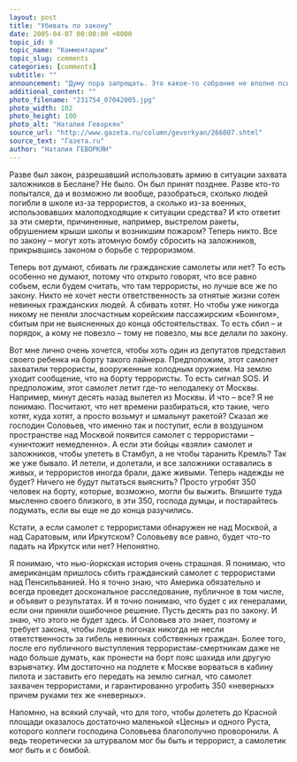 ```yaml
---
layout: post
title: "Убивать по закону"
date: 2005-04-07 00:00:00 +0000
topic_id: 9
topic_name: "Комментарии"
topic_slug: comments
categories: [comments]
subtitle: ""
announcement: "Думу пора запрещать. Это какое-то собрание не вполне психически нормальных людей. Такое чувство, что вместо того, чтобы лечить свои болезненные фантазии, законодатели пытаются осенить их законом. А поскольку влияние силовых структур в нашей сегодняшней жизни весьма возросло, то многие из этих фантазий связаны с правом стрелять, сбивать – убивать по закону. То есть мы все равно убиваем и будем убивать, говорят силовики, но все же лучше бы по закону."
additional_content: ""
photo_filename: "231754_07042005.jpg"
photo_width: 102
photo_height: 100
photo_alt: "Наталия Геворкян"
source_url: "http://www.gazeta.ru/column/gevorkyan/266007.shtml"
source_text: "Газета.ru"
author: "Наталия ГЕВОРКЯН"
---
```

Разве был закон, разрешавший использовать армию в ситуации захвата заложников в Беслане? Не было. Он был принят позднее. Разве кто-то попытался, да и возможно ли вообще, разобраться, сколько людей погибли в школе из-за террористов, а сколько из-за военных, использовавших малоподходящие к ситуации средства? И кто ответит за эти смерти, причиненные, например, выстрелом ракеты, обрушением крыши школы и возникшим пожаром? Теперь никто. Все по закону – могут хоть атомную бомбу сбросить на заложников, прикрывшись законом о борьбе с терроризмом.

Теперь вот думают, сбивать ли гражданские самолеты или нет? То есть особенно не думают, потому что открыто говорят, что все равно собьем, если будем считать, что там террористы, но лучше все же по закону. Никто не хочет нести ответственность за отнятые жизни сотен невинных гражданских людей. А сбивать хотят. Но чтобы уже никогда никому не пеняли злосчастным корейским пассажирским «Боингом», сбитым при не выясненных до конца обстоятельствах. То есть сбил – и порядок, а кому не повезло – тому не повезло, мы все делали по закону.

Вот мне лично очень хочется, чтобы хоть один из депутатов представил своего ребенка на борту такого лайнера. Предположим, этот самолет захватили террористы, вооруженные холодным оружием. На землю уходит сообщение, что на борту террористы. То есть сигнал SOS. И предположим, этот самолет летит где-то неподалеку от Москвы. Например, минут десять назад вылетел из Москвы. И что – все? Я не понимаю. Посчитают, что нет времени разбираться, кто такие, чего хотят, куда хотят, а просто возьмут и шмальнут ракетой? Сказал же господин Соловьев, что именно так и поступит, если в воздушном пространстве над Москвой появится самолет с террористами – «уничтожит немедленно». А если эти бойцы «взяли» самолет и заложников, чтобы улететь в Стамбул, а не чтобы таранить Кремль? Так же уже бывало. И летели, и долетали, и все заложники оставались в живых, и террористов иногда брали, даже живыми. Теперь надежды не будет? Ничего не будут пытаться выяснить? Просто угробят 350 человек на борту, которые, возможно, могли бы выжить. Впишите туда мысленно своего близкого, в эти 350, господа думцы, и постарайтесь подумать, если вы еще не до конца разучились.

Кстати, а если самолет с террористами обнаружен не над Москвой, а над Саратовым, или Иркутском? Соловьеву все равно, будет что-то падать на Иркутск или нет? Непонятно.

Я понимаю, что нью-йоркская история очень страшная. Я понимаю, что американцам пришлось сбить гражданский самолет с террористами над Пенсильванией. Но я точно знаю, что Америка обязательно и всегда проведет доскональное расследование, публичное в том числе, и объявит о результатах. И я точно понимаю, что будет с их генералами, если они приняли ошибочное решение. Пусть десять раз по закону. И знаю, что этого не будет здесь. И Соловьев это знает, поэтому и требует закона, чтобы люди в погонах никогда не несли ответственность за гибель невинных собственных граждан. Более того, после его публичного выступления террористам-смертникам даже не надо больше думать, как пронести на борт пояс шахида или другую взрывчатку. Им достаточно на подлете к Москве ворваться в кабину пилота и заставить его передать на землю сигнал, что самолет захвачен террористами, и гарантированно угробить 350 «неверных» причем руками тех же «неверных».

Напомню, на всякий случай, что для того, чтобы долететь до Красной площади оказалось достаточно маленькой «Цесны» и одного Руста, которого коллеги господина Соловьева благополучно проворонили. А ведь теоретически за штурвалом мог бы быть и террорист, а самолетик мог быть и с бомбой.
